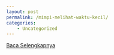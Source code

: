 ```yaml
---
layout: post
permalink: /mimpi-melihat-waktu-kecil/
categories:
    - Uncategorized
---
```


[Baca Selengkapnya](/02)